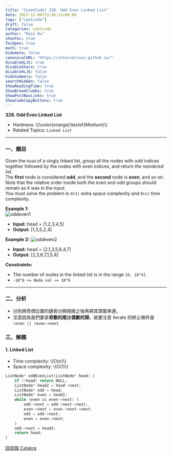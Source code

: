 ```yaml
---
title: "[LeetCode] 328. Odd Even Linked List"
date: 2022-12-06T23:56:11+08:00
tags: ["Leetcode"]
draft: false
Categories: Leetcode
author: "Rain Hu"
showToc: true
TocOpen: true
math: true
hidemeta: false
canonicalURL: "https://intervalrain.github.io/"
disableHLJS: true
disableShare: true
disableHLJS: false
hideSummary: false
searchHidden: false
ShowReadingTime: true
ShowBreadCrumbs: true
ShowPostNavLinks: true
ShowCodeCopyButtons: true
---
```

**328. Odd Even Linked List**
+ Hardness: \\(\color{orange}\textsf{Medium}\\)
+ Ralated Topics: `Linked List`
---
### 一、題目
Given the `head` of a singly linked list, group all the nodes with odd indices together followed by the nodes with even indices, and return *the reordered list*.  
The **first** node is considered **odd**, and the **second** node is **even**, and so on.  
Note that the relative order inside both the even and odd groups should remain as it was in the input.  
You must solve the problem in `O(1)` extra space complexity and `O(n)` time complexity.  

**Example 1:**  
![oddeven1](https://assets.leetcode.com/uploads/2021/03/10/oddeven-linked-list.jpg)
+ **Input:** head = [1,2,3,4,5]
+ **Output:** [1,3,5,2,4]

**Example 2:**
![oddeven2](https://assets.leetcode.com/uploads/2021/03/10/oddeven2-linked-list.jpg)
+ **Input:** head = [2,1,3,5,6,4,7]
+ **Output:** [2,3,6,7,1,5,4]

**Constraints:**
+ The number of nodes in the linked list is in the range `[0, 10^4]`.
+ `-10^6 <= Node.val <= 10^6`
---

### 二、分析
+ 分別將奇偶位置的鏈表分開相接之後再將其頭尾串連。
+ 注意因為我們要拿**奇數的尾**接**偶數的頭**，故要注意 iterate 的終止條件是 `!even || !even->next`

### 三、解題
#### 1. Linked List
+ Time complexity: \\(O(n)\\)
+ Space complexity: \\(O(1)\\)
```C++
ListNode* oddEvenList(ListNode* head) {
    if (!head) return NULL;
    ListNode* head2 = head->next;
    ListNode* odd = head;
    ListNode* even = head2;
    while (even && even->next) {
        odd->next = odd->next->next;
        even->next = even->next->next;
        odd = odd->next;
        even = even->next;
    }
    odd->next = head2;
    return head;
}
```
[回目錄 Catalog](/posts/leetcode)